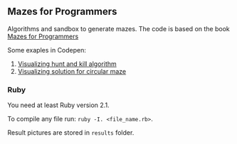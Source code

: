 ## Mazes for Programmers

Algorithms and sandbox to generate mazes.
The code is based on the book [Mazes for Programmers](https://www.amazon.com/Mazes-Programmers-Twisty-Little-Passages/dp/1680500554)

Some exaples in Codepen:
1. [Visualizing hunt and kill algorithm](https://codepen.io/gnykka/pen/qBbMrxK)
2. [Visualizing solution for circular maze](https://codepen.io/gnykka/pen/zYrbYmJ)

### Ruby

You need at least Ruby version 2.1.

To compile any file run: `ruby -I. <file_name.rb>`.

Result pictures are stored in `results` folder.
